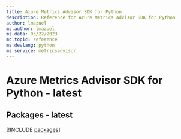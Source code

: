 ```yaml
---
title: Azure Metrics Advisor SDK for Python
description: Reference for Azure Metrics Advisor SDK for Python
author: lmazuel
ms.author: lmazuel
ms.data: 03/22/2023
ms.topic: reference
ms.devlang: python
ms.service: metricsadvisor
---
```

# Azure Metrics Advisor SDK for Python - latest
## Packages - latest
[!INCLUDE [packages](metrics-advisor-index.md)]
